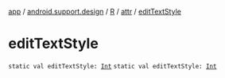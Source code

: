 [app](../../../index.md) / [android.support.design](../../index.md) / [R](../index.md) / [attr](index.md) / [editTextStyle](.)

# editTextStyle

`static val editTextStyle: `[`Int`](https://kotlinlang.org/api/latest/jvm/stdlib/kotlin/-int/index.html)
`static val editTextStyle: `[`Int`](https://kotlinlang.org/api/latest/jvm/stdlib/kotlin/-int/index.html)